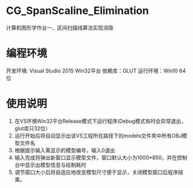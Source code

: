 # CG_SpanScaline_Elimination
计算机图形学作业一，区间扫描线算法实现消隐
# 编程环境
开发环境: Visual Studio 2015 Win32平台
依赖库：GLUT
运行环境：Win10 64位
# 使用说明

1.	在VS环境Win32平台Release模式下运行程序(Debug模式有时会异常退出，glut库只32位）
2.	运行开始后将自动显示出该VS工程所在路径下的models文件夹中所有OBJ模型文件名
3.	根据提示输入需显示的模型编号，输入0退出
4.	输入完成将弹出新窗口显示模型文件，窗口默认大小为1000*850，并在控制台中显示出模型信息与绘制耗时
5.	调节窗口大小后将自适应地改变模型尺寸便于显示，关闭模型窗口后程序结束。
